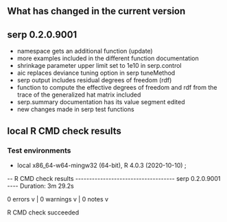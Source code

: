 ## What has changed in the current version 

## serp 0.2.0.9001

* namespace gets an additional function (update)
* more examples included in the different function documentation
* shrinkage parameter upper limit set to 1e10 in serp.control
* aic replaces deviance tuning option in serp tuneMethod 
* serp output includes residual degrees of freedom (rdf)
* function to compute the effective degrees of freedom and rdf from the trace of the generalized hat matrix included
* serp.summary documentation has its value segment edited
* new changes made in serp test functions


## local R CMD check results

### Test environments
* local x86_64-w64-mingw32 (64-bit), R 4.0.3 (2020-10-10) ;

-- R CMD check results ------------------------------------ serp 0.2.0.9001 ----
Duration: 3m 29.2s

0 errors v | 0 warnings v | 0 notes v

R CMD check succeeded

